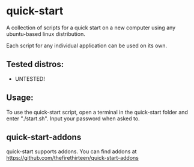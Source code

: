 # quick-start

A collection of scripts for a quick start on a new computer using any ubuntu-based linux distribution.

Each script for any individual application can be used on its own.

## Tested distros:
* UNTESTED!

## Usage:

To use the quick-start script, open a terminal in the quick-start folder and enter "./start.sh".
Input your password when asked to.

## quick-start-addons

quick-start supports addons. You can find addons at https://github.com/thefirethirteen/quick-start-addons
